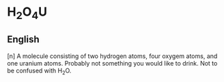 # H<sub>2</sub>O<sub>4</sub>U
## English
[n] A molecule consisting of two hydrogen atoms, four oxygem atoms, and one uranium atoms. Probably not something you would like to drink. Not to be confused with H<sub>2</sub>O.